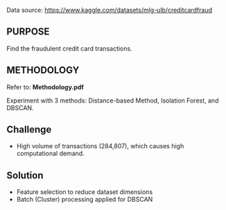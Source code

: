 Data source: https://www.kaggle.com/datasets/mlg-ulb/creditcardfraud

<h2>PURPOSE</h2>

Find the fraudulent credit card transactions.

<h2>METHODOLOGY</h2>

Refer to: **Methodology.pdf**

Experiment with 3 methods: Distance-based Method, Isolation Forest, and DBSCAN.

<h2>Challenge</h2>

* High volume of transactions (284,807), which causes high computational demand.

<h2>Solution</h2>

* Feature selection to reduce dataset dimensions
* Batch (Cluster) processing applied for DBSCAN
